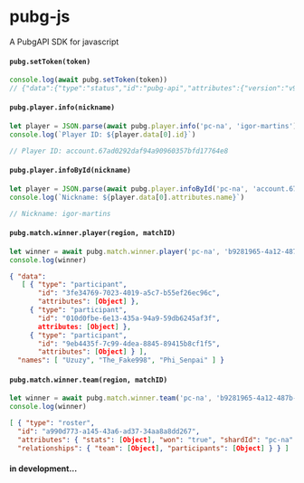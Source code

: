 # pubg-js
A PubgAPI SDK for javascript

#### `pubg.setToken(token)`
```javascript
console.log(await pubg.setToken(token))
// {"data":{"type":"status","id":"pubg-api","attributes":{"version":"v9.2.0","releasedAt":"2018-04-25T20:40:13Z"}}}
```
#### `pubg.player.info(nickname)`
```javascript
let player = JSON.parse(await pubg.player.info('pc-na', 'igor-martins'))
console.log(`Player ID: ${player.data[0].id}`)

// Player ID: account.67ad0292daf94a90960357bfd17764e8
```
#### `pubg.player.infoById(nickname)`
```javascript
let player = JSON.parse(await pubg.player.infoById('pc-na', 'account.67ad0292daf94a90960357bfd17764e8'))
console.log(`Nickname: ${player.data[0].attributes.name}`)

// Nickname: igor-martins
```
#### `pubg.match.winner.player(region, matchID)`
```javascript
let winner = await pubg.match.winner.player('pc-na', 'b9281965-4a12-487b-a544-a3c3b58faba3')
console.log(winner)
```
```json
{ "data":
   [ { "type": "participant",
       "id": "3fe34769-7023-4019-a5c7-b55ef26ec96c",
       "attributes": [Object] },
     { "type": "participant",
       "id": "010d0fbe-6e13-435a-94a9-59db6245af3f",
       attributes: [Object] },
     { "type": "participant",
       "id": "9eb4435f-7c99-4dea-8845-89415b8cf1f5",
       "attributes": [Object] } ],
  "names": [ "Uzuzy", "The_Fake998", "Phi_Senpai" ] }
```
#### `pubg.match.winner.team(region, matchID)`
```javascript
let winner = await pubg.match.winner.team('pc-na', 'b9281965-4a12-487b-a544-a3c3b58faba3')
console.log(winner)
```
```json
[ { "type": "roster",
  "id": "a990d773-a145-43a6-ad37-34aa8a8dd267",
  "attributes": { "stats": [Object], "won": "true", "shardId": "pc-na" },
  "relationships": { "team": [Object], "participants": [Object] } } ]

```

#### in development...


